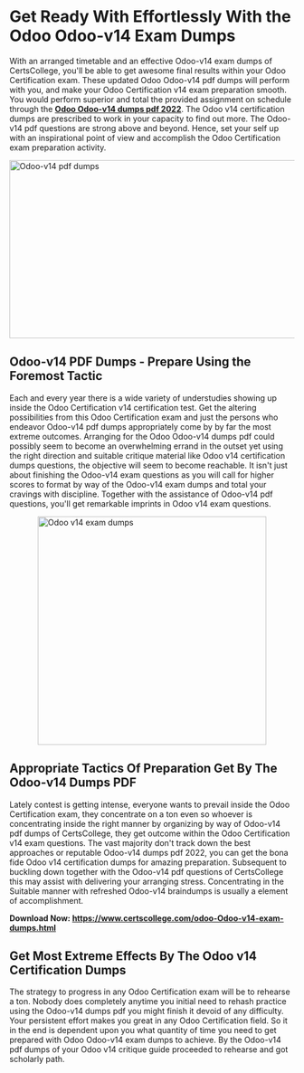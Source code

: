 <h1><strong>Get Ready With Effortlessly With the Odoo Odoo-v14 Exam Dumps&nbsp;</strong></h1>
<p><span style="font-weight: 400;">With an arranged timetable and an effective  Odoo-v14 exam dumps of CertsCollege, you'll be able to get awesome final results within your Odoo Certification exam. These updated Odoo Odoo-v14 pdf dumps will perform with you, and make your Odoo Certification v14 exam preparation smooth. You would perform superior and total the provided assignment on schedule through the <strong><a href="https://www.certscollege.com/odoo-Odoo-v14-exam-dumps.html">Odoo Odoo-v14 dumps pdf 2022</a></strong>. The Odoo v14 certification dumps are prescribed to work in your capacity to find out more. The  Odoo-v14 pdf questions are strong above and beyond. Hence, set your self up with an inspirational point of view and accomplish the Odoo Certification exam preparation activity.&nbsp;</span></p>
<p><span style="font-weight: 400;"><img style="display: block; margin-left: auto; margin-right: auto;" src="https://i.ibb.co/CPDK3ps/Yellow-and-Blue-Initiative-Blog-Banner.png" alt="Odoo-v14 pdf dumps" width="559" height="315" /></span></p>
<h2><strong>Odoo-v14 PDF Dumps - Prepare Using the Foremost Tactic</strong></h2>
<p><span style="font-weight: 400;">Each and every year there is a wide variety of understudies showing up inside the Odoo Certification v14 certification test. Get the altering possibilities from this Odoo Certification exam and just the persons who endeavor Odoo-v14 pdf dumps appropriately come by by far the most extreme outcomes. Arranging for the Odoo Odoo-v14 dumps pdf could possibly seem to become an overwhelming errand in the outset yet using the right direction and suitable critique material like Odoo v14 certification dumps questions, the objective will seem to become reachable. It isn't just about finishing the Odoo-v14 exam questions as you will call for higher scores to format by way of the Odoo-v14 exam dumps and total your cravings with discipline. Together with the assistance of Odoo-v14 pdf questions, you'll get remarkable imprints in Odoo v14 exam questions.</span></p>
<p><span style="font-weight: 400;"><a href="https://tinyurl.com/ybfjecyk"><img style="display: block; margin-left: auto; margin-right: auto;" src="https://i.ibb.co/9tMrhdY/Teacher-Appreciation-Invitation.png" alt="Odoo v14 exam dumps " width="404" height="404" /></a></span></p>
<h2><strong>Appropriate Tactics Of Preparation Get By The Odoo-v14 Dumps PDF</strong></h2>
<p><span style="font-weight: 400;">Lately contest is getting intense, everyone wants to prevail inside the Odoo Certification exam, they concentrate on a ton even so whoever is concentrating inside the right manner by organizing by way of Odoo-v14 pdf dumps of CertsCollege, they get outcome within the Odoo Certification v14 exam questions. The vast majority don't track down the best approaches or reputable Odoo-v14 dumps pdf 2022, you can get the bona fide Odoo v14 certification dumps for amazing preparation. Subsequent to buckling down together with the  Odoo-v14 pdf questions of CertsCollege this may assist with delivering your arranging stress. Concentrating in the Suitable manner with refreshed Odoo-v14 braindumps is usually a element of accomplishment.</span></p>
<p><span style="font-weight: 400;"><strong>Download Now: <a href="https://www.certscollege.com/odoo-Odoo-v14-exam-dumps.html">https://www.certscollege.com/odoo-Odoo-v14-exam-dumps.html</a></strong></span></p>
<h2><strong>Get Most Extreme Effects By The Odoo v14 Certification Dumps</strong></h2>
<p><span style="font-weight: 400;">The strategy to progress in any Odoo Certification exam will be to rehearse a ton. Nobody does completely anytime you initial need to rehash practice using the Odoo-v14 dumps pdf you might finish it devoid of any difficulty. Your persistent effort makes you great in any Odoo Certification field. So it in the end is dependent upon you what quantity of time you need to get prepared with Odoo Odoo-v14 exam dumps to achieve. By the Odoo-v14 pdf dumps of your Odoo v14 critique guide proceeded to rehearse and got scholarly path.</span></p>
